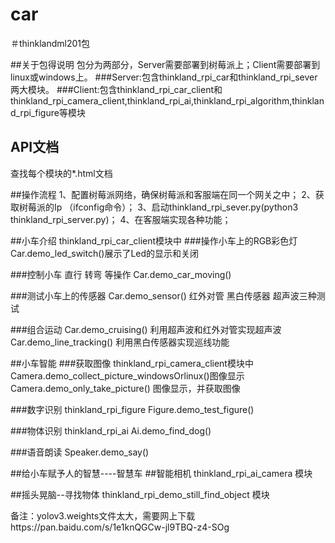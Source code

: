 # car
＃thinklandml201包

##关于包得说明
包分为两部分，Server需要部署到树莓派上；Client需要部署到linux或windows上。
###Server:包含thinkland_rpi_car和thinkland_rpi_sever两大模块。
###Client:包含thinkland_rpi_car_client和thinkland_rpi_camera_client,thinkland_rpi_ai,thinkland_rpi_algorithm,thinkland_rpi_figure等模块


## API文档
查找每个模块的*.html文档


##操作流程
    1、配置树莓派网络，确保树莓派和客服端在同一个网关之中；
	2、获取树莓派的Ip （ifconfig命令）；
	3、启动thinkland_rpi_sever.py(python3 thinkland_rpi_server.py)；
	4、在客服端实现各种功能；

	
##小车介绍  thinkland_rpi_car_client模块中
###操作小车上的RGB彩色灯
     Car.demo_led_switch()展示了Led的显示和关闭
	 
###控制小车 直行 转弯 等操作
     Car.demo_car_moving()
	 
###测试小车上的传感器
     Car.demo_sensor() 红外对管 黑白传感器 超声波三种测试
	 
###组合运动
     Car.demo_cruising() 利用超声波和红外对管实现超声波
	 Car.demo_line_tracking() 利用黑白传感器实现巡线功能
	 
##小车智能
###获取图像 thinkland_rpi_camera_client模块中
     Camera.demo_collect_picture_windowsOrlinux()图像显示
	 Camera.demo_only_take_picture() 图像显示，并获取图像
	 
###数字识别 thinkland_rpi_figure
     Figure.demo_test_figure()
	  
###物体识别 thinkland_rpi_ai
     Ai.demo_find_dog()

###语音朗读
     Speaker.demo_say()
	 

##给小车赋予人的智慧----智慧车
##智能相机
thinkland_rpi_ai_camera 模块

##摇头晃脑--寻找物体 
thinkland_rpi_demo_still_find_object 模块



			  
备注：yolov3.weights文件太大，需要网上下载https://pan.baidu.com/s/1e1knQGCw-jl9TBQ-z4-SOg
